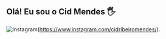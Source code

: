 ## Olá! Eu sou o Cid Mendes 🖐️

![Instagram](https://img.shields.io/badge/Instagram-E4405F?style=for-the-badge&logo=instagram&logoColor=white)(https://www.instagram.com/cidribeiromendes/).
